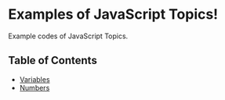 # Examples of JavaScript Topics!

Example codes of JavaScript Topics. 

## Table of Contents
* [Variables](./variables/)
* [Numbers](./numbers/)